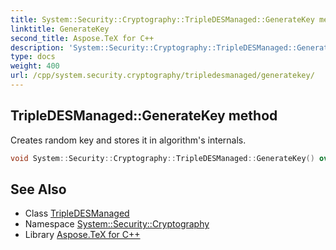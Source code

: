 ```yaml
---
title: System::Security::Cryptography::TripleDESManaged::GenerateKey method
linktitle: GenerateKey
second_title: Aspose.TeX for C++
description: 'System::Security::Cryptography::TripleDESManaged::GenerateKey method. Creates random key and stores it in algorithm''s internals in C++.'
type: docs
weight: 400
url: /cpp/system.security.cryptography/tripledesmanaged/generatekey/
---
```

## TripleDESManaged::GenerateKey method


Creates random key and stores it in algorithm's internals.

```cpp
void System::Security::Cryptography::TripleDESManaged::GenerateKey() override
```

## See Also

* Class [TripleDESManaged](../)
* Namespace [System::Security::Cryptography](../../)
* Library [Aspose.TeX for C++](../../../)
